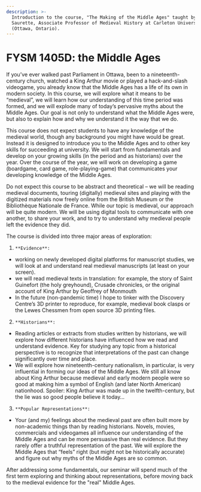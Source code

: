 ```yaml
---
description: >-
  Introduction to the course, "The Making of the Middle Ages" taught by Marc
  Saurette, Associate Professor of Medieval History at Carleton University
  (Ottawa, Ontario).
---
```


# FYSM 1405D: the Middle Ages

If you’ve ever walked past Parliament in Ottawa, been to a nineteenth-century church, watched a King Arthur movie or played a hack-and-slash videogame, you already know that the Middle Ages has a life of its own in modern society. In this course, we will explore what it means to be “medieval”, we will learn how our understanding of this time period was formed, and we will explode many of today’s pervasive myths about the Middle Ages. Our goal is not only to understand what the Middle Ages were, but also to explain how and why we understand it the way that we do. 

This course does not expect students to have any knowledge of the medieval world, though any background you might have would be great. Instead it is designed to introduce you to the Middle Ages and to other key skills for succeeding at university. We will start from fundamentals and develop on your growing skills \(in the period and as historians\) over the year. Over the course of the year, we will work on developing a game \(boardgame, card game, role-playing-game\) that communicates your developing knowledge of the Middle Ages. 

Do not expect this course to be abstract and theoretical – we will be reading medieval documents, touring \(digitally\) medieval sites and  playing with the digitized materials now freely online from the British Museum or the Bibliothèque Nationale de France. While our topic is medieval, our approach will be quite modern. We will be using digital tools to communicate with one another, to share your work, and to try to understand why medieval people left the evidence they did. 

The course is divided into three major areas of exploration: 

1.     **Evidence**: 

* working on newly developed digital platforms for manuscript studies, we will look at and understand real medieval manuscripts \(at least on your screen\).  
* we will read medieval texts in translation: for example, the story of Saint Guinefort \(the holy greyhound\), Crusade chronicles, or the original account of King Arthur by Geoffrey of Monmouth
*  In the future \(non-pandemic time\) I hope to tinker with the Discovery Centre’s 3D printer to reproduce, for example, medieval book clasps or the Lewes Chessmen from open source 3D printing files. 

2.     **Historians**: 

* Reading articles or extracts from studies written by historians, we will explore how different historians have influenced how we read and understand evidence. Key for studying any topic from a historical perspective is to recognize that interpretations of the past can change significantly over time and place.
* We will explore how nineteenth-century nationalism, in particular, is very influential in forming our ideas of the Middle Ages. We still all know about King Arthur because medieval and early modern people were so good at making him a symbol of English \(and later North American\) nationhood. Spoiler: King Arthur was made up in the twelfth-century, but the lie was so good people believe it today…

3.     **Popular Representations**:

* Your \(and my\) feelings about the medieval past are often built more by non-academic things than by reading historians. Novels, movies, commercials and videogames all influence our understanding of the Middle Ages and can be more persuasive than real evidence. But they rarely offer a truthful representation of the past. We will explore the Middle Ages that “feels” right \(but might not be historically accurate\) and figure out why myths of the Middle Ages are so common. 

After addressing some fundamentals, our seminar will spend much of the first term exploring and thinking about representations, before moving back to the medieval evidence for the "real" Middle Ages. 

